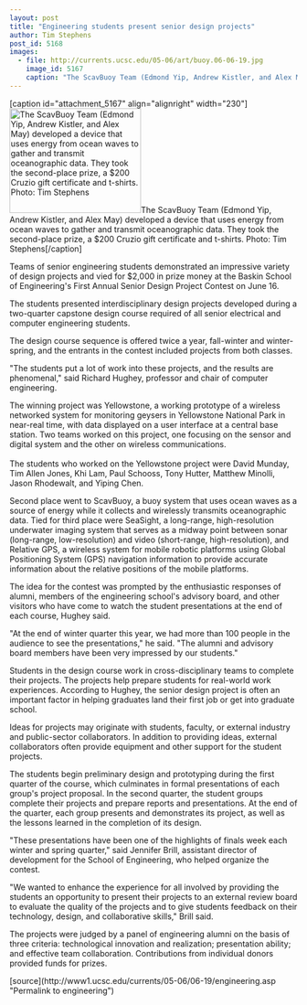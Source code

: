 ```yaml
---
layout: post
title: "Engineering students present senior design projects"
author: Tim Stephens 
post_id: 5168
images:
  - file: http://currents.ucsc.edu/05-06/art/buoy.06-06-19.jpg
    image_id: 5167
    caption: "The ScavBuoy Team (Edmond Yip, Andrew Kistler, and Alex May) developed a device that uses energy from ocean waves to gather and transmit oceanographic data. They took the second-place prize, a $200 Cruzio gift certificate and t-shirts. Photo: Tim Stephens"
---
```


[caption id="attachment_5167" align="alignright" width="230"]<a href="http://localhost/mysite/wp-content/uploads/2006/06/buoy.06-06-19.jpg"><img class="size-full wp-image-5167" src="http://localhost/mysite/wp-content/uploads/2006/06/buoy.06-06-19.jpg" alt="The ScavBuoy Team (Edmond Yip, Andrew Kistler, and Alex May) developed a device that uses energy from ocean waves to gather and transmit oceanographic data. They took the second-place prize, a $200 Cruzio gift certificate and t-shirts. Photo: Tim Stephens" width="230" height="183" /></a>The ScavBuoy Team (Edmond Yip, Andrew Kistler, and Alex May) developed a device that uses energy from ocean waves to gather and transmit oceanographic data. They took the second-place prize, a $200 Cruzio gift certificate and t-shirts. Photo: Tim Stephens[/caption]
<a name="content" id="content"></a>
<p>
  Teams of senior engineering students demonstrated an impressive variety of design projects and vied for $2,000 in prize money at the Baskin School of Engineering's First Annual Senior Design Project Contest on June 16.
</p>
<p>
  The students presented interdisciplinary design projects developed during a two-quarter capstone design course required of all senior electrical and computer engineering students.
</p>
<p>
  The design course sequence is offered twice a year, fall-winter and winter-spring, and the entrants in the contest included projects from both classes.
</p>
<p>
  "The students put a lot of work into these projects, and the results are phenomenal," said Richard Hughey, professor and chair of computer engineering.
</p>
<p>
  The winning project was Yellowstone, a working prototype of a wireless networked system for monitoring geysers in Yellowstone National Park in near-real time, with data displayed on a user interface at a central base station. Two teams worked on this project, one focusing on the sensor and digital system and the other on wireless communications.<br>
  <br>
  The students who worked on the Yellowstone project were David Munday, Tim Allen Jones, Khi Lam, Paul Schooss, Tony Hutter, Matthew Minolli, Jason Rhodewalt, and Yiping Chen.
</p>
<p>
  Second place went to ScavBuoy, a buoy system that uses ocean waves as a source of energy while it collects and wirelessly transmits oceanographic data. Tied for third place were SeaSight, a long-range, high-resolution underwater imaging system that serves as a midway point between sonar (long-range, low-resolution) and video (short-range, high-resolution), and Relative GPS, a wireless system for mobile robotic platforms using Global Positioning System (GPS) navigation information to provide accurate information about the relative positions of the mobile platforms.
</p>
<p>
  The idea for the contest was prompted by the enthusiastic responses of alumni, members of the engineering school's advisory board, and other visitors who have come to watch the student presentations at the end of each course, Hughey said.
</p>
<p>
  "At the end of winter quarter this year, we had more than 100 people in the audience to see the presentations," he said. "The alumni and advisory board members have been very impressed by our students."
</p>
<p>
  Students in the design course work in cross-disciplinary teams to complete their projects. The projects help prepare students for real-world work experiences. According to Hughey, the senior design project is often an important factor in helping graduates land their first job or get into graduate school.
</p>
<p>
  Ideas for projects may originate with students, faculty, or external industry and public-sector collaborators. In addition to providing ideas, external collaborators often provide equipment and other support for the student projects.
</p>
<p>
  The students begin preliminary design and prototyping during the first quarter of the course, which culminates in formal presentations of each group's project proposal. In the second quarter, the student groups complete their projects and prepare reports and presentations. At the end of the quarter, each group presents and demonstrates its project, as well as the lessons learned in the completion of its design.
</p>
<p>
  "These presentations have been one of the highlights of finals week each winter and spring quarter," said Jennifer Brill, assistant director of development for the School of Engineering, who helped organize the contest.
</p>
<p>
  "We wanted to enhance the experience for all involved by providing the students an opportunity to present their projects to an external review board to evaluate the quality of the projects and to give students feedback on their technology, design, and collaborative skills," Brill said.
</p>
<p>
  The projects were judged by a panel of engineering alumni on the basis of three criteria: technological innovation and realization; presentation ability; and effective team collaboration. Contributions from individual donors provided funds for prizes.
</p>
[source](http://www1.ucsc.edu/currents/05-06/06-19/engineering.asp "Permalink to engineering")

